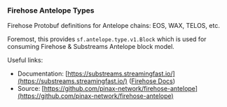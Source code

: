 ### Firehose Antelope Types

Firehose Protobuf definitions for Antelope chains: EOS, WAX, TELOS, etc.

Foremost, this provides `sf.antelope.type.v1.Block` which is used for consuming Firehose & Substreams Antelope block model.

Useful links:
- Documentation: [https://substreams.streamingfast.io/](https://substreams.streamingfast.io/) ([Firehose Docs](https://firehose.streamingfast.io/))
- Source: [https://github.com/pinax-network/firehose-antelope](https://github.com/pinax-network/firehose-antelope)
